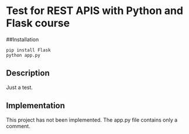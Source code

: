 # Test for REST APIS with Python and Flask course

##Installation

```
pip install Flask
python app.py
```

## Description

Just a test.

## Implementation

This project has not been implemented.  The app.py file contains only a comment.

